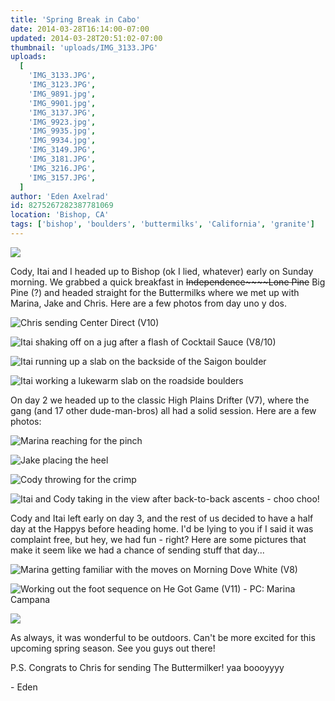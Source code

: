 ```yaml
---
title: 'Spring Break in Cabo'
date: 2014-03-28T16:14:00-07:00
updated: 2014-03-28T20:51:02-07:00
thumbnail: 'uploads/IMG_3133.JPG'
uploads:
  [
    'IMG_3133.JPG',
    'IMG_3123.JPG',
    'IMG_9891.jpg',
    'IMG_9901.jpg',
    'IMG_3137.JPG',
    'IMG_9923.jpg',
    'IMG_9935.jpg',
    'IMG_9934.jpg',
    'IMG_3149.JPG',
    'IMG_3181.JPG',
    'IMG_3216.JPG',
    'IMG_3157.JPG',
  ]
author: 'Eden Axelrad'
id: 8275267282387781069
location: 'Bishop, CA'
tags: ['bishop', 'boulders', 'buttermilks', 'California', 'granite']
---
```


![](uploads/IMG_3133.JPG)

Cody, Itai and I headed up to Bishop (ok I lied, whatever) early on Sunday morning. We grabbed a quick breakfast in ~~Independence~~~~Lone Pine~~ Big Pine (?) and headed straight for the Buttermilks where we met up with Marina, Jake and Chris. Here are a few photos from day uno y dos.

![Chris sending Center Direct (V10)](uploads/IMG_3123.JPG)

![Itai shaking off on a jug after a flash of Cocktail Sauce (V8/10)](uploads/IMG_9891.jpg)

![Itai running up a slab on the backside of the Saigon boulder](uploads/IMG_9901.jpg)

![Itai working a lukewarm slab on the roadside boulders](uploads/IMG_3137.JPG)

On day 2 we headed up to the classic High Plains Drifter (V7), where the gang (and 17 other dude-man-bros) all had a solid session. Here are a few photos:

![Marina reaching for the pinch](uploads/IMG_9923.jpg)

![Jake placing the heel](uploads/IMG_9935.jpg)

![Cody throwing for the crimp](uploads/IMG_9934.jpg)

![Itai and Cody taking in the view after back-to-back ascents - choo choo!](uploads/IMG_3149.JPG)

Cody and Itai left early on day 3, and the rest of us decided to have a half day at the Happys before heading home. I'd be lying to you if I said it was complaint free, but hey, we had fun - right? Here are some pictures that make it seem like we had a chance of sending stuff that day...

![Marina getting familiar with the moves on Morning Dove White (V8)](uploads/IMG_3181.JPG)

![Working out the foot sequence on He Got Game (V11) - PC: Marina Campana](uploads/IMG_3216.JPG)

![](uploads/IMG_3157.JPG)

As always, it was wonderful to be outdoors. Can't be more excited for this upcoming spring season. See you guys out there!

P.S. Congrats to Chris for sending The Buttermilker! yaa boooyyyy

\- Eden
